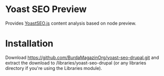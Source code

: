 # Yoast SEO Preview
Provides [YoastSEO.js](https://github.com/Yoast/YoastSEO.js) content analysis based on node preview.

# Installation

Download https://github.com/BurdaMagazinOrg/yoast-seo-drupal.git and extract the download to /libraries/yoast-seo-drupal (or any libraries directory if you're using the Libraries module).
